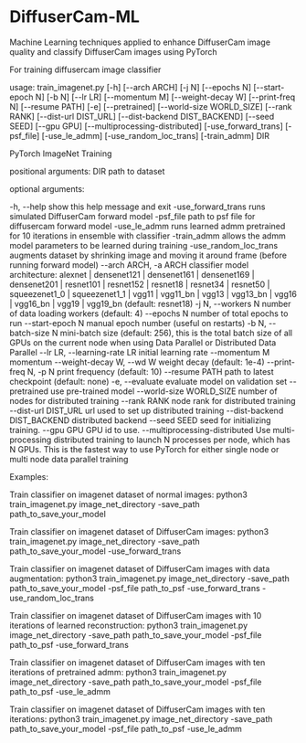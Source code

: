 # DiffuserCam-ML
Machine Learning techniques applied to enhance DiffuserCam image quality and classify DiffuserCam images using PyTorch 




For training diffusercam image classifier

usage: train_imagenet.py [-h] [--arch ARCH] [-j N] [--epochs N] [--start-epoch N] [-b N]
               [--lr LR] [--momentum M] [--weight-decay W] [--print-freq N]
               [--resume PATH] [-e] [--pretrained] [--world-size WORLD_SIZE]
               [--rank RANK] [--dist-url DIST_URL]
               [--dist-backend DIST_BACKEND] [--seed SEED] [--gpu GPU]
               [--multiprocessing-distributed]
               [-use_forward_trans] [-psf_file] [-use_le_admm] [-use_random_loc_trans] [-train_admm]
               DIR

PyTorch ImageNet Training

positional arguments:
  DIR                   path to dataset

optional arguments:
  
  -h, --help            show this help message and exit
  -use_forward_trans    runs simulated DiffuserCam forward model
  -psf_file             path to psf file for diffusercam forward model
  -use_le_admm          runs learned admm pretrained for 10 iterations in ensemble with classifier
  -train_admm           allows the admm model parameters to be learned during training
  -use_random_loc_trans augments dataset by shrinking image and moving it around frame (before running forward model)
  --arch ARCH, -a ARCH  classifier model architecture: alexnet | densenet121 |
                        densenet161 | densenet169 | densenet201 |
                        resnet101 | resnet152 | resnet18 | resnet34 |
                        resnet50 | squeezenet1_0 | squeezenet1_1 | vgg11 |
                        vgg11_bn | vgg13 | vgg13_bn | vgg16 | vgg16_bn | vgg19
                        | vgg19_bn (default: resnet18)
  -j N, --workers N     number of data loading workers (default: 4)
  --epochs N            number of total epochs to run
  --start-epoch N       manual epoch number (useful on restarts)
  -b N, --batch-size N  mini-batch size (default: 256), this is the total
                        batch size of all GPUs on the current node when using
                        Data Parallel or Distributed Data Parallel
  --lr LR, --learning-rate LR
                        initial learning rate
  --momentum M          momentum
  --weight-decay W, --wd W
                        weight decay (default: 1e-4)
  --print-freq N, -p N  print frequency (default: 10)
  --resume PATH         path to latest checkpoint (default: none)
  -e, --evaluate        evaluate model on validation set
  --pretrained          use pre-trained model
  --world-size WORLD_SIZE
                        number of nodes for distributed training
  --rank RANK           node rank for distributed training
  --dist-url DIST_URL   url used to set up distributed training
  --dist-backend DIST_BACKEND
                        distributed backend
  --seed SEED           seed for initializing training.
  --gpu GPU             GPU id to use.
  --multiprocessing-distributed
                        Use multi-processing distributed training to launch N
                        processes per node, which has N GPUs. This is the
                        fastest way to use PyTorch for either single node or
                        multi node data parallel training






Examples:

Train classifier on imagenet dataset of normal images: 
python3 train_imagenet.py image_net_directory -save_path path_to_save_your_model

Train classifier on imagenet dataset of DiffuserCam images: 
python3 train_imagenet.py image_net_directory -save_path path_to_save_your_model -use_forward_trans

Train classifier on imagenet dataset of DiffuserCam images with data augmentation: 
python3 train_imagenet.py image_net_directory -save_path path_to_save_your_model -psf_file path_to_psf -use_forward_trans -use_random_loc_trans

Train classifier on imagenet dataset of DiffuserCam images with 10 iterations of learned reconstruction: 
python3 train_imagenet.py image_net_directory -save_path path_to_save_your_model -psf_file path_to_psf -use_forward_trans

Train classifier on imagenet dataset of DiffuserCam images with ten iterations of pretrained admm: 
python3 train_imagenet.py image_net_directory -save_path path_to_save_your_model -psf_file path_to_psf -use_le_admm

Train classifier on imagenet dataset of DiffuserCam images with ten iterations: 
python3 train_imagenet.py image_net_directory -save_path path_to_save_your_model -psf_file path_to_psf -use_le_admm



